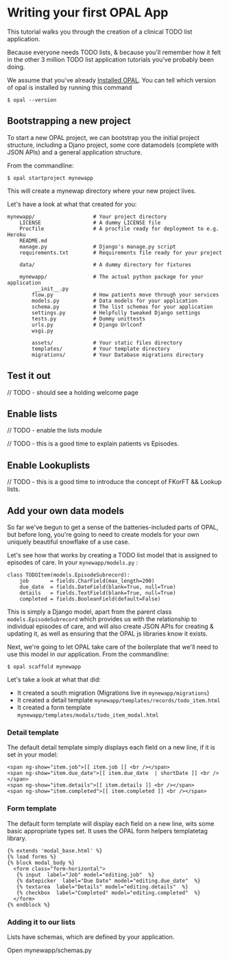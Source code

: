 # Writing your first OPAL App

This tutorial walks you through the creation of a clinical TODO list application. 

Because everyone needs TODO lists, & because you'll remember how it felt in the other
3 million TODO list application tutorials you've probably been doing.

We assume that you've already [Installed OPAL](installation.md). You can tell which version of opal is installed 
by running this command

    $ opal --version

## Bootstrapping a new project

To start a new OPAL project, we can bootstrap you the initial project structure, including
a Djano project, some core datamodels (complete with JSON APIs) and a general application structure.

From the commandline: 

    $ opal startproject mynewapp

This will create a mynewap directory where your new project lives. 

Let's have a look at what that created for you:


    mynewapp/                   # Your project directory
        LICENSE                 # A dummy LICENSE file
        Procfile                # A procfile ready for deployment to e.g. Heroku
        README.md
        manage.py               # Django's manage.py script
        requirements.txt        # Requirements file ready for your project
        
        data/                   # A dummy directory for fixtures
        
        mynewapp/               # The actual python package for your application
             __init__.py
            flow.py             # How patients move through your services
            models.py           # Data models for your application 
            schema.py           # The list schemas for your application
            settings.py         # Helpfully tweaked Django settings
            tests.py            # Dummy unittests
            urls.py             # Django Urlconf
            wsgi.py             

            assets/             # Your static files directory
            templates/          # Your template directory
            migrations/         # Your Database migrations directory


## Test it out 

// TODO - should see a holding welcome page

## Enable lists 

// TODO - enable the lists module

// TODO - this is a good time to explain patients vs Episodes.

## Enable Lookuplists

// TODO - this is a good time to introduce the concept of FKorFT && Lookup lists.

## Add your own data models

So far we've begun to get a sense of the batteries-included parts of OPAL, 
but before long, you're going to need to create models for your own uniquely
beautiful snowflake of a use case. 

Let's see how that works by creating a TODO list model that is assigned to
episodes of care. In your `mynewapp/models.py` : 

    class TODOItem(models.EpisodeSubrecord):
        job       = fields.CharField(max_length=200)
        due_date  = fields.DateField(blank=True, null=True)
        details   = fields.TextField(blank=True, null=True)
        completed = fields.BooleanField(default=False)
          
This is simply a Django model, apart from the parent class `models.EpisodeSubrecord` 
which provides us with the relationship to individual episodes of care, and will also
create JSON APIs for creating & updating it, as well as ensuring that the OPAL js 
libraries know it exists.

Next, we're going to let OPAL take care of the boilerplate that we'll need to use this
model in our application. From the commandline: 

    $ opal scaffold mynewapp

Let's take a look at what that did: 

* It created a south migration (Migrations live in `mynewapp/migrations`)
* It created a detail template `mynewapp/templates/records/todo_item.html`
* It created a form template `mynewapp/templates/modals/todo_item_modal.html`

### Detail template

The default detail template simply displays each field on a new line, if it is set in your model:

    <span ng-show="item.job">[[ item.job ]] <br /></span>
    <span ng-show="item.due_date">[[ item.due_date  | shortDate ]] <br /></span>
    <span ng-show="item.details">[[ item.details ]] <br /></span>
    <span ng-show="item.completed">[[ item.completed ]] <br /></span>

### Form template

The default form template will display each field on a new line, wits some basic appropriate types set.
It uses the OPAL form helpers templatetag library.

    {% extends 'modal_base.html' %}
    {% load forms %}
    {% block modal_body %}
      <form class="form-horizontal">
       {% input  label="Job" model="editing.job"  %}
       {% datepicker  label="Due Date" model="editing.due_date"  %}
       {% textarea  label="Details" model="editing.details"  %}
       {% checkbox  label="Completed" model="editing.completed"  %}
      </form>
    {% endblock %}

### Adding it to our lists

Lists have schemas, which are defined by your application. 

Open mynewapp/schemas.py
